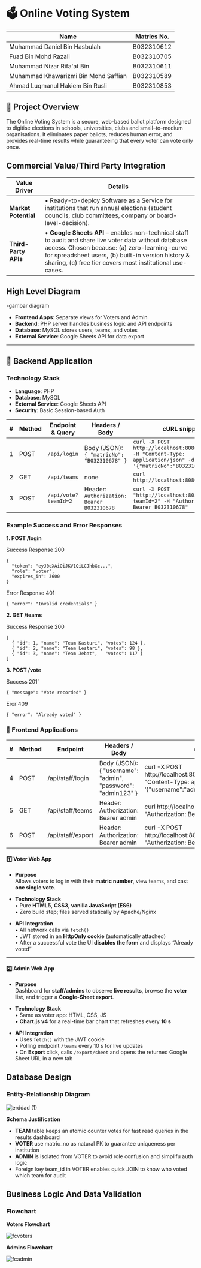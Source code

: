 # 🗳️ Online Voting System
| Name               | Matrics No.              |
| ------------------ | ------------------------ |
| Muhammad Daniel Bin Hasbulah   | B032310612 |
| Fuad Bin Mohd Razali| B032310705  |
| Muhammad Nizar Rifa'at Bin       | B032310611    |
| Muhammad Khawarizmi Bin Mohd Saffian   | B032310589 |
| Ahmad Luqmanul Hakiem Bin Rusli | B032310853 |
## 📌 Project Overview
The Online Voting System is a secure, web-based ballot platform designed to digitise elections in schools, universities, clubs and small–to–medium organisations.
It eliminates paper ballots, reduces human error, and provides real-time results while guaranteeing that every voter can vote only once.

## Commercial Value/Third Party Integration
| Value Driver         | Details                                                                                                                                                                                                                                                                     |
| -------------------- | --------------------------------------------------------------------------------------------------------------------------------------------------------------------------------------------------------------------------------------------------------------------------- |
| **Market Potential** | • Ready-to-deploy Software as a Service for institutions that run annual elections (student councils, club committees, company or board-level-decision).                                                                                           |
| **Third-Party APIs** | • **Google Sheets API** – enables non-technical staff to audit and share live voter data without database access. Chosen because: (a) zero-learning-curve for spreadsheet users, (b) built-in version history & sharing, (c) free tier covers most institutional use-cases. |

## High Level Diagram
 -gambar diagram
- **Frontend Apps**: Separate views for Voters and Admin
- **Backend**: PHP server handles business logic and API endpoints
- **Database**: MySQL stores users, teams, and votes
- **External Service**: Google Sheets API for data export

---

## 🔧 Backend Application

### Technology Stack
- **Language**: PHP
- **Database**: MySQL
- **External Service**: Google Sheets API
- **Security**: Basic Session-based Auth


| # | Method | Endpoint & Query     | Headers / Body                              | cURL snippet                                                                                                      |
| - | ------ | -------------------- | ------------------------------------------- | ----------------------------------------------------------------------------------------------------------------- |
| 1 | POST   | `/api/login`         | Body (JSON): `{ "matricNo": "B032310678" }` | `curl -X POST http://localhost:8080/api/login -H "Content-Type: application/json" -d '{"matricNo":"B032310678"}'` |
| 2 | GET    | `/api/teams`         | none                                        | `curl http://localhost:8080/api/teams`                                                                            |
| 3 | POST   | `/api/vote?teamId=2` | Header: `Authorization: Bearer B032310678`  | `curl -X POST "http://localhost:8080/api/vote?teamId=2" -H "Authorization: Bearer B032310678"`                    |


### Example Success and Error Responses 

**1. POST /login**

Success Response 200

```
{
  "token": "eyJ0eXAiOiJKV1QiLCJhbGc...",
  "role": "voter",
  "expires_in": 3600
}
```

Error Response 401
```
{ "error": "Invalid credentials" }
```
**2. GET /teams**

Success Response 200
```
[
  { "id": 1, "name": "Team Kasturi", "votes": 124 },
  { "id": 2, "name": "Team Lestari", "votes": 98 },
  { "id": 3, "name": "Team Jebat",   "votes": 117 }
]
```
**3. POST /vote**

Success 201`
```
{ "message": "Vote recorded" }
```
Eror 409
```
{ "error": "Already voted" }
```

### 📱 Frontend Applications

| # | Method | Endpoint            | Headers / Body                                                 | cURL snippet                                                                                                                             |
| - | ------ | ------------------- | -------------------------------------------------------------- | ---------------------------------------------------------------------------------------------------------------------------------------- |
| 4 | POST   | /api/staff/login  | Body (JSON): { "username": "admin", "password": "admin123" } | curl -X POST http://localhost:8080/api/staff/login -H "Content-Type: application/json" -d '{"username":"admin","password":"admin123"}' |
| 5 | GET    | /api/staff/teams  | Header: Authorization: Bearer admin                          | curl http://localhost:8080/api/staff/teams -H "Authorization: Bearer admin"                                                            |
| 6 | POST   | /api/staff/export | Header: Authorization: Bearer admin                          | curl -X POST http://localhost:8080/api/staff/export -H "Authorization: Bearer admin"

#### 1️⃣ Voter Web App
- **Purpose**  
  Allows voters to log in with their **matric number**, view teams, and cast **one single vote**.

- **Technology Stack**  
  • Pure **HTML5**, **CSS3**, **vanilla JavaScript (ES6)**  
  • Zero build step; files served statically by Apache/Nginx

- **API Integration**  
  • All network calls via `fetch()`  
  • JWT stored in an **HttpOnly cookie** (automatically attached)  
  • After a successful vote the UI **disables the form** and displays “Already voted”

---

#### 2️⃣ Admin Web App
- **Purpose**  
  Dashboard for **staff/admins** to observe **live results**, browse the **voter list**, and trigger a **Google-Sheet export**.

- **Technology Stack**  
  • Same as voter app: HTML, CSS, JS  
  • **Chart.js v4** for a real-time bar chart that refreshes every **10 s**

- **API Integration**  
  • Uses `fetch()` with the JWT cookie  
  • Polling endpoint `/teams` every 10 s for live updates  
  • On **Export** click, calls `/export/sheet` and opens the returned Google Sheet URL in a new tab

## Database Design

### Entity-Relationship Diagram
![erddad (1)](https://github.com/user-attachments/assets/97643778-ec2b-4265-abc1-86b9c1fc2909)

 **Schema Justification**
- **TEAM** table keeps an atomic counter votes for fast read queries in the results dashboard
- **VOTER** use matric_no as natural PK to guarantee uniqueness per institution
- **ADMIN** is isolated from VOTER to avoid role confusion and simplifu auth logic
- Foreign key team_id in VOTER enables quick JOIN to know who voted which team for audit

## Business Logic And Data Validation

### Flowchart

**Voters Flowchart**

![fcvoters](https://github.com/user-attachments/assets/54a8d144-e175-4b81-bbff-23d9d989acdc)

**Admins Flowchart**

![fcadmin](https://github.com/user-attachments/assets/d026b894-f677-4175-90ec-1a6312dd0787)
